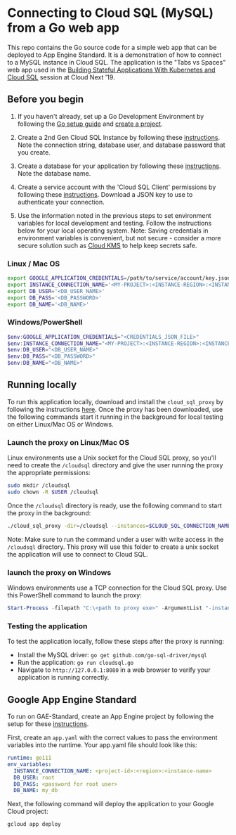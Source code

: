 # Connecting to Cloud SQL (MySQL) from a Go web app

This repo contains the Go source code for a simple web app that can be deployed to App Engine Standard. It is a demonstration of how to connect to a MySQL instance in Cloud SQL. The application is the "Tabs vs Spaces" web app used in the [Building Stateful Applications With Kubernetes and Cloud SQL](https://www.youtube.com/watch?v=qVgzP3PsXFw&t=1833s) session at Cloud Next '19.

## Before you begin

1. If you haven't already, set up a Go Development Environment by following the [Go setup guide](https://cloud.google.com/go/docs/setup) and 
[create a project](https://cloud.google.com/resource-manager/docs/creating-managing-projects#creating_a_project).

1. Create a 2nd Gen Cloud SQL Instance by following these 
[instructions](https://cloud.google.com/sql/docs/mysql/create-instance). Note the connection string,
database user, and database password that you create.

1. Create a database for your application by following these 
[instructions](https://cloud.google.com/sql/docs/mysql/create-manage-databases). Note the database
name. 

1. Create a service account with the 'Cloud SQL Client' permissions by following these 
[instructions](https://cloud.google.com/sql/docs/mysql/connect-external-app#4_if_required_by_your_authentication_method_create_a_service_account).
Download a JSON key to use to authenticate your connection. 

1. Use the information noted in the previous steps to set environment variables for local development and testing. Follow the instructions below for your local operating system. Note: Saving credentials in environment variables is convenient, but not secure - consider a more
secure solution such as [Cloud KMS](https://cloud.google.com/kms/) to help keep secrets safe.

### Linux / Mac OS
```bash
export GOOGLE_APPLICATION_CREDENTIALS=/path/to/service/account/key.json
export INSTANCE_CONNECTION_NAME='<MY-PROJECT>:<INSTANCE-REGION>:<INSTANCE-NAME>'
export DB_USER='<DB_USER_NAME>'
export DB_PASS='<DB_PASSWORD>'
export DB_NAME='<DB_NAME>'
```

### Windows/PowerShell
```powershell
$env:GOOGLE_APPLICATION_CREDENTIALS="<CREDENTIALS_JSON_FILE>"
$env:INSTANCE_CONNECTION_NAME="<MY-PROJECT>:<INSTANCE-REGION>:<INSTANCE-NAME>"
$env:DB_USER="<DB_USER_NAME>"
$env:DB_PASS="<DB_PASSWORD>"
$env:DB_NAME="<DB_NAME>"
```

## Running locally

To run this application locally, download and install the `cloud_sql_proxy` by
following the instructions
[here](https://cloud.google.com/sql/docs/mysql/sql-proxy#install). Once the
proxy has been downloaded, use the following commands start it running in the background for local testing on either Linux/Mac OS or Windows.

### Launch the proxy on Linux/Mac OS

Linux environments use a Unix socket for the Cloud SQL proxy, so you'll need to create the `/cloudsql`
directory and give the user running the proxy the appropriate permissions:
```bash
sudo mkdir /cloudsql
sudo chown -R $USER /cloudsql
```

Once the `/cloudsql` directory is ready, use the following command to start the proxy in the
background:
```bash
./cloud_sql_proxy -dir=/cloudsql --instances=$CLOUD_SQL_CONNECTION_NAME --credential_file=$GOOGLE_APPLICATION_CREDENTIALS
```
Note: Make sure to run the command under a user with write access in the 
`/cloudsql` directory. This proxy will use this folder to create a unix socket
the application will use to connect to Cloud SQL. 

### launch the proxy on Windows

Windows environments use a TCP connection for the Cloud SQL proxy. Use this PowerShell command to launch the proxy:

```powershell
Start-Process -filepath "C:\<path to proxy exe>" -ArgumentList "-instances=<project-id>:<region>:<instance-name>=tcp:3306"
```

### Testing the application

To test the application locally, follow these steps after the proxy is running:

* Install the MySQL driver: `go get github.com/go-sql-driver/mysql`
* Run the application: `go run cloudsql.go`
* Navigate to `http://127.0.0.1:8080` in a web browser to verify your application is running correctly.

## Google App Engine Standard

To run on GAE-Standard, create an App Engine project by following the setup for these 
[instructions](https://cloud.google.com/appengine/docs/standard/python3/quickstart#before-you-begin).

First, create an `app.yaml` with the correct values to pass the environment 
variables into the runtime. Your app.yaml file should look like this:

```yaml
runtime: go111
env_variables:
  INSTANCE_CONNECTION_NAME: <project-id>:<region>:<instance-name>
  DB_USER: root
  DB_PASS: <password for root user>
  DB_NAME: my_db
```

Next, the following command will deploy the application to your Google Cloud project:
```bash
gcloud app deploy
```
